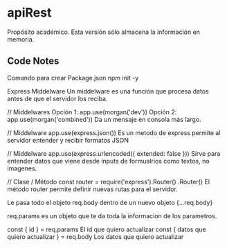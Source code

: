 # apiRest
Propósito académico.
Esta versión sólo almacena la información en memoria.

## Code Notes
Comando para crear Package.json
npm init -y

Express Middelware
Un middelware es una función que procesa datos antes de que el servidor los reciba. 

// Middelwares
Opción 1: app.use(morgan('dev')) 
Opción 2: app.use(morgan('combined')) Da un mensaje en consola más largo.

// Middelware
app.use(express.json()) 
Es un metodo de express permite al servidor entender y recibir formatos JSON
 
// Middelware
app.use(express.urlencoded({ extended: false }))
Sirve para entender datos que viene desde inputs de formualrios como textos, no imagenes. 

// Clase / Método
const router = require('express').Router()
.Router() El método router permite definir nuevas rutas para el servidor.

Le pasa todo el objeto req.body dentro de un nuevo objeto
{...req.body}

req.params 
es un objeto que te da toda la informacion de los parametros.  

const { id } = req.params El id que quiero actualizar 
const { datos que quiero actualizar } = req.body Los datos que quiero actualizar
